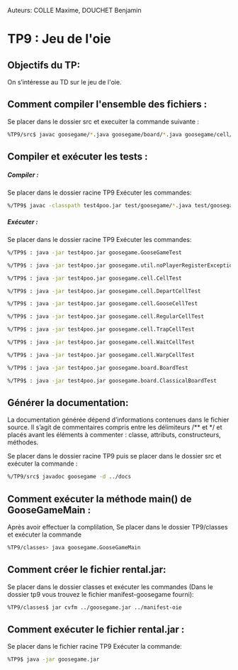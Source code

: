 Auteurs: COLLE Maxime, DOUCHET Benjamin

# TP9 : Jeu de l'oie

## Objectifs du TP:
On s’intéresse au TD sur le jeu de l'oie.

## Comment compiler l'ensemble des fichiers :

Se placer dans le dossier src et execuiter la commande suivante :

```sh
%TP9/src$ javac goosegame/*.java goosegame/board/*.java goosegame/cell/*.java goosegame/util/*.java -d ../classes
```

## Compiler et exécuter les tests :

##### Compiler :
Se placer dans le dossier racine TP9
Exécuter les commandes:
```sh
%/TP9$ javac -classpath test4poo.jar test/goosegame/*.java test/goosegame/board/*.java test/goosegame/cell/*.java test/goosegame/util/*.java
```

##### Exécuter :
Se placer dans le dossier racine TP9
Exécuter les commandes:
```sh
%/TP9$ : java -jar test4poo.jar goosegame.GooseGameTest
```
```sh
%/TP9$ : java -jar test4poo.jar goosegame.util.noPlayerRegisterExceptionTest
```
```sh
%/TP9$ : java -jar test4poo.jar goosegame.cell.CellTest
```
```sh
%/TP9$ : java -jar test4poo.jar goosegame.cell.DepartCellTest
```
```sh
%/TP9$ : java -jar test4poo.jar goosegame.cell.GooseCellTest
```
```sh
%/TP9$ : java -jar test4poo.jar goosegame.cell.RegularCellTest
```
```sh
%/TP9$ : java -jar test4poo.jar goosegame.cell.TrapCellTest
```
```sh
%/TP9$ : java -jar test4poo.jar goosegame.cell.WaitCellTest
```
```sh
%/TP9$ : java -jar test4poo.jar goosegame.cell.WarpCellTest
```
```sh
%/TP9$ : java -jar test4poo.jar goosegame.board.BoardTest
```
```sh
%/TP9$ : java -jar test4poo.jar goosegame.board.ClassicalBoardTest
```

## Générer la documentation:
La documentation générée dépend d’informations contenues dans le fichier source. Il s’agit de commentaires
compris entre les délimiteurs /** et */ et placés avant les éléments à commenter : classe, attributs, constructeurs, méthodes.

Se placer dans le dossier racine TP9 puis se placer dans le dossier src et exécuter la commande :
```sh
%/TP9/src$ javadoc goosegame -d ../docs
```

## Comment exécuter la méthode main() de GooseGameMain :
Après avoir effectuer la complilation,
Se placer dans le dossier TP9/classes et exécuter la commande
```sh
%TP9/classes> java goosegame.GooseGameMain
```

## Comment créer le fichier rental.jar:
Se placer dans le dossier classes et exécuter les commandes (Dans le dossier tp9 vous trouvez le fichier manifest-goosegame fourni):
```sh
%TP9/classes$ jar cvfm ../goosegame.jar ../manifest-oie
```

## Comment exécuter le fichier rental.jar :
Se placer dans le fichier racine TP9
Exécuter la commande:
```sh
%TP9$ java -jar goosegame.jar
```